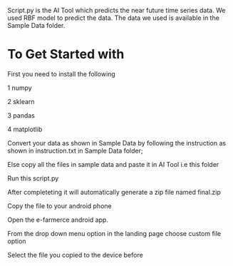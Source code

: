 Script.py is the AI Tool which predicts the near future time series data. We used RBF model to predict the data. 
The data we used is available in the Sample Data folder.
<h1> To Get Started with</h1>
<p>First you need to install the following </p>
<p>1 numpy  </p>
<p>2 sklearn</p>
<p>3 pandas </p>
<p>4 matplotlib </p>
<p>Convert your data as shown in Sample Data by following the instruction as shown in instruction.txt in Sample Data folder;</p> 
<p>Else copy all the files in sample data and paste it in AI Tool i.e this folder</p>
<p>Run this script.py</p>
<p>After completeting it will automatically generate a zip file named final.zip</p>
<p>Copy the file to your android phone</p>
<p>Open the e-farmerce android app.</p>
<p>From the drop down menu option in the landing page choose custom file option</p>
<p>Select the file you copied to the device before</p>
